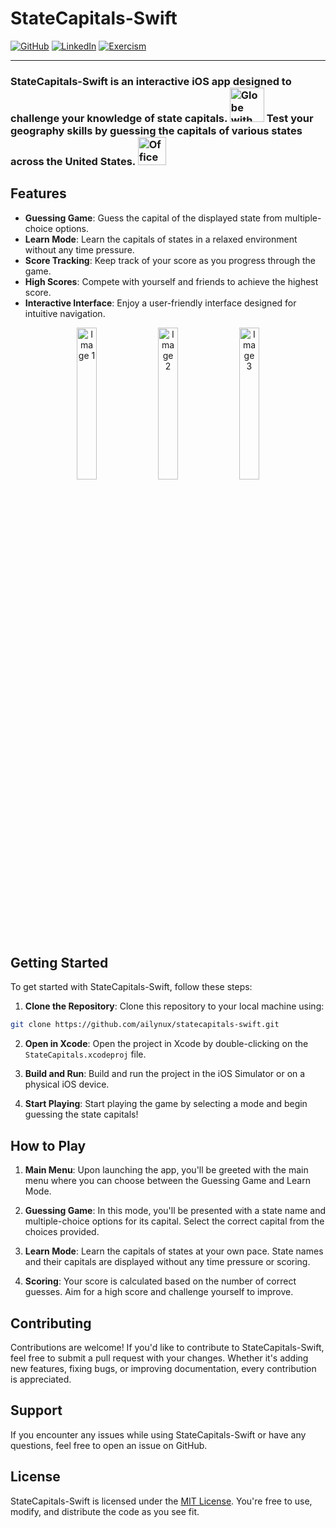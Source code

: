# StateCapitals-Swift

[![GitHub](https://img.shields.io/badge/GitHub-ailynux-blue?style=for-the-badge&logo=github)](https://github.com/ailynux)
[![LinkedIn](https://img.shields.io/badge/LinkedIn-AilynDiaz-blue?style=for-the-badge&logo=linkedin)](https://www.linkedin.com/in/ailyn-diaz-802943225)
[![Exercism](https://img.shields.io/badge/Exercism-Profile-lightgrey?style=for-the-badge&logo=exercism)](https://exercism.org/profiles/ailynux)

---

### StateCapitals-Swift is an interactive iOS app designed to challenge your knowledge of state capitals. <img src="https://raw.githubusercontent.com/Tarikul-Islam-Anik/Animated-Fluent-Emojis/master/Emojis/Travel%20and%20places/Globe%20with%20Meridians.png" alt="Globe with Meridians" width="55" height="55" /> Test your geography skills by guessing the capitals of various states across the United States. <img src="https://raw.githubusercontent.com/Tarikul-Islam-Anik/Animated-Fluent-Emojis/master/Emojis/Travel%20and%20places/Office%20Building.png" alt="Office Building" width="45" height="45" />


## Features

- **Guessing Game**: Guess the capital of the displayed state from multiple-choice options.
- **Learn Mode**: Learn the capitals of states in a relaxed environment without any time pressure.
- **Score Tracking**: Keep track of your score as you progress through the game.
- **High Scores**: Compete with yourself and friends to achieve the highest score.
- **Interactive Interface**: Enjoy a user-friendly interface designed for intuitive navigation.

<p align="center">
  <img src="https://github.com/user-attachments/assets/bc3615b0-0912-45d1-9ef5-b55a3cdfbfc3" alt="Image 1" width="25%" />
  <img src="https://github.com/user-attachments/assets/fc0edc12-d7d5-4155-a807-a0822da1b04d" alt="Image 2" width="25%" />
  <img src="https://github.com/user-attachments/assets/1310a658-d00b-41b4-b364-edd0326140df" alt="Image 3" width="25%" />
</p>




## Getting Started

To get started with StateCapitals-Swift, follow these steps:

1. **Clone the Repository**: Clone this repository to your local machine using:

```bash
git clone https://github.com/ailynux/statecapitals-swift.git
```

2. **Open in Xcode**: Open the project in Xcode by double-clicking on the `StateCapitals.xcodeproj` file.

3. **Build and Run**: Build and run the project in the iOS Simulator or on a physical iOS device.

4. **Start Playing**: Start playing the game by selecting a mode and begin guessing the state capitals!

## How to Play

1. **Main Menu**: Upon launching the app, you'll be greeted with the main menu where you can choose between the Guessing Game and Learn Mode.

2. **Guessing Game**: In this mode, you'll be presented with a state name and multiple-choice options for its capital. Select the correct capital from the choices provided.

3. **Learn Mode**: Learn the capitals of states at your own pace. State names and their capitals are displayed without any time pressure or scoring.

4. **Scoring**: Your score is calculated based on the number of correct guesses. Aim for a high score and challenge yourself to improve.

## Contributing

Contributions are welcome! If you'd like to contribute to StateCapitals-Swift, feel free to submit a pull request with your changes. Whether it's adding new features, fixing bugs, or improving documentation, every contribution is appreciated.

## Support

If you encounter any issues while using StateCapitals-Swift or have any questions, feel free to open an issue on GitHub.

## License

StateCapitals-Swift is licensed under the [MIT License](LICENSE). You're free to use, modify, and distribute the code as you see fit.


